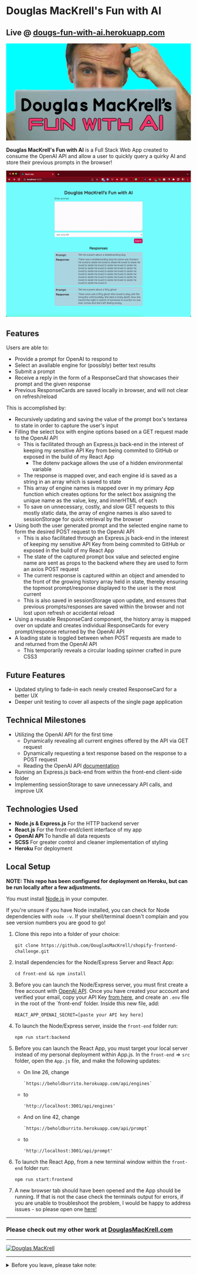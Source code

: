 # Douglas MacKrell's Fun with AI

## Live @ [dougs-fun-with-ai.herokuapp.com](https://dougs-fun-with-ai.herokuapp.com)

[![Behold Burrito Social Media](./front-end/public/Dougs-Fun-With-AI-Social.jpg)](https://beholdburrito.herokuapp.com/)

**Douglas MacKrell's Fun with AI** is a Full Stack Web App created to consume the OpenAI API and allow a user to quickly query a quirky AI and store their previous prompts in the browser!

[![Behold Burrito Site Demo](./front-end/public/Dougs-Fun-With-AI-Demo.gif)](https://dougs-fun-with-ai.herokuapp.com/)

## Features

Users are able to:

* Provide a prompt for OpenAI to respond to
* Select an available engine for (possibly) better text results
* Submit a prompt
* Receive a reply in the form of a ResponseCard that showcases their prompt and the given response
* Previous ResponseCards are saved locally in browser, and will not clear on refresh/reload

This is accomplished by:

* Recursively updating and saving the value of the prompt box's textarea to state in order to capture the user's input
* Filling the select box with engine options based on a GET request made to the OpenAI API
  * This is facilitated through an Express.js back-end in the interest of keeping my sensitive API Key from being commited to GitHub or exposed in the build of my React App
    * The dotenv package allows the use of a hidden environmental variable
  * The response is mapped over, and each engine id is saved as a string in an array which is saved to state
  * This array of engine names is mapped over in my primary App function which creates options for the select box assigning the unique name as the value, key, and innerHTML of each
  * To save on unnecessary, costly, and slow GET requests to this mostly static data, the array of engine names is also saved to sessionStorage for quick retrieval by the browser
* Using both the user generated prompt and the selected engine name to form the desired POST request to the OpenAI API
   * This is also facilitated through an Express.js back-end in the interest of keeping my sensitive API Key from being commited to GitHub or exposed in the build of my React App
   * The state of the captured prompt box value and selected engine name are sent as props to the backend where they are used to form an axios POST request
   * The current response is captured within an object and amended to the front of the growing history array held in state, thereby ensuring the topmost prompt/response displayed to the user is the most current
   * This is also saved in sessionStorage upon update, and ensures that previous prompts/responses are saved within the browser and not lost upon refresh or accidental reload  
* Using a reusable ResponseCard component, the history array is mapped over on update and creates individual ResponseCards for every prompt/response returned by the OpenAI API
* A loading state is toggled between when POST requests are made to and returned from the OpenAI API 
  * This temporarily reveals a circular loading spinner crafted in pure CSS3

## Future Features

* Updated styling to fade-in each newly created ResponseCard for a better UX
* Deeper unit testing to cover all aspects of the single page application

## Technical Milestones

* Utilizing the OpenAI API for the first time
  * Dynamically revealing all current engines offered by the API via GET request
  * Dynamically requesting a text response based on the response to a POST request
  * Reading the OpenAI API [documentation](https://beta.openai.com/docs/introduction/overview) 
* Running an Express.js back-end from within the front-end client-side folder
* Implementing sessionStorage to save unnecessary API calls, and improve UX

## Technologies Used

* **Node.js & Express.js** For the HTTP backend server
* **React.js** For the front-end/client interface of my app
* **OpenAI API** To handle all data requests
* **SCSS** For greater control and cleaner implementation of styling
* **Heroku** For deployment

## Local Setup

**NOTE: This repo has been configured for deployment on Heroku, but can be run locally after a few adjustments.**

You must install [Node.js](https://nodejs.org) in your computer.

If you're unsure if you have Node installed, you can check for Node dependencies with `node -v`. If your shell/terminal doesn't complain and you see version numbers you are good to go!

1. Clone this repo into a folder of your choice:
    ```
    git clone https://github.com/DouglasMacKrell/shopify-frontend-challenge.git
    ```

2. Install dependencies for the Node/Express Server and React App:
    ```
    cd front-end && npm install
    ```

3. Before you can launch the Node/Express server, you must first create a free account with [OpenAI API](https://beta.openai.com/signup). Once you have created your account and verified your email, copy your API Key [from here](https://beta.openai.com/account/api-keys), and create an `.env` file in the root of the `front-end' folder. Inside this new file, add:
    ```
    REACT_APP_OPENAI_SECRET=[paste your API key here]
    ```

4. To launch the Node/Express server, inside the `front-end` folder run:
    ```
    npm run start:backend
    ```

5. Before you can launch the React App, you must target your local server instead of my personal deployment within App.js. In the `front-end` => `src` folder, open the `App.js` file, and make the following updates:

    - On line 26, change  
        ```
        `https://beholdburrito.herokuapp.com/api/engines`
        ```

    - to  
        ```
        'http://localhost:3001/api/engines'
        ```

    - And on line 42, change  
        ```
        `https://beholdburrito.herokuapp.com/api/prompt`
        ```

    - to  
        ```
        'http://localhost:3001/api/prompt'
        ```


6. To launch the React App, from a new terminal window within the `front-end` folder run:
    ```
    npm run start:frontend
    ```

7. A new browser tab should have been opened and the App should be running. If that is not the case check the terminals output for errors, if you are unable to troubleshoot the problem, I would be happy to address issues - so please open one [here!](/issues)


---

### Please check out my other work at [DouglasMacKrell.com](https://douglasmackrell.com)

---

[![Douglas MacKrell](https://www.douglasmackrell.com/Doug-Portfolio-Social.png)](https://dougmackrell.com)

** **

<details>
    <summary>
        Before you leave, please take note:
    </summary>

You're the best! Thank you for visiting!

Please give this project a star and be sure to check out my [YouTube Channel](https://youtube.com/BigMacKrell)!

</details>
